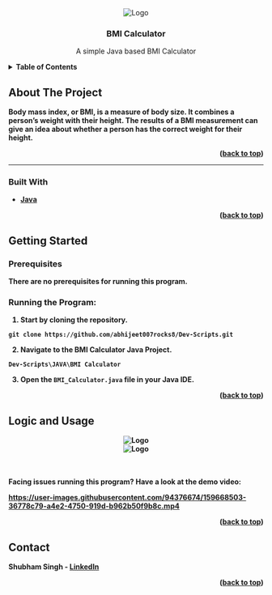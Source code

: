 
<div align="center">
 
   <img src="https://i.ibb.co/rtrYYFq/image.png" alt="Logo" > 
 </div>

  <h3 align="center">BMI Calculator </h3>

  <p align="center">
 A simple Java based BMI Calculator 
    <br />
   
  





<details>
  <summary><b>Table of Contents</summary>
  <ol>
    <li>
      <a href="#about-the-project">About The Project</a>
      <ul>
        <li><a href="#built-with">Built With</a></li>
      </ul>
    </li>
    <li>
      <a href="#getting-started">Getting Started</a>
      <ul>
        <li><a href="#prerequisites">Prerequisites</a></li>
   </ul>
    </li>
    <li><a href="#logic-and-usage">Logic and Usage</a></li>
     </li>
    <li><a href="#contact">Contact</a></li>
  
  </ol>
</details>




## About The Project


Body mass index, or BMI, is a measure of body size. It combines a person’s weight with their height. The results of a BMI measurement can give an idea about whether a person has the correct weight for their height.


<p align="right">(<a href="#top">back to top</a>)</p>


<hr>

### Built With

* [Java](https://www.java.com/en/)


<p align="right">(<a href="#top">back to top</a>)</p>




## Getting Started



### Prerequisites

There are no prerequisites for running this program.

### Running the Program:

1. Start by cloning the repository.
```
git clone https://github.com/abhijeet007rocks8/Dev-Scripts.git
```
2. Navigate to the BMI Calculator Java Project.
```
Dev-Scripts\JAVA\BMI Calculator
```
3. Open the `BMI_Calculator.java` file in your Java IDE.







<p align="right">(<a href="#top">back to top</a>)</p>




## Logic and Usage

   <div align="center">
   
   <img src="https://i.ibb.co/2MGZcRq/snip.png" alt="Logo" > 
   
</div>

 <div align="center">
   
   <img src="https://i.ibb.co/Yt7FVQg/snip.png" alt="Logo" > 
   
</div>
<br><br>

Facing issues running this program? Have a look at the demo video:


https://user-images.githubusercontent.com/94376674/159668503-36778c79-a4e2-4750-919d-b962b50f9b8c.mp4







<p align="right">(<a href="#top">back to top</a>)</p>






## Contact

Shubham Singh - [LinkedIn](https://www.linkedin.com/in/shubham-singh-519769220/) 



<p align="right">(<a href="#top">back to top</a>)</p>





